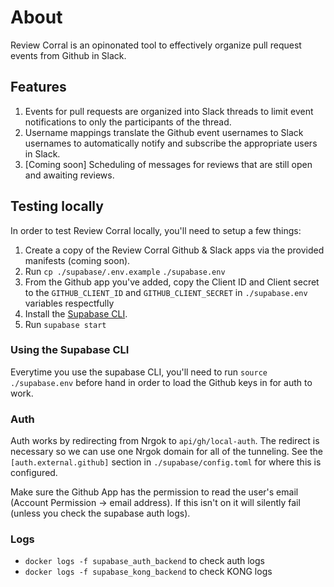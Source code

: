 # About

Review Corral is an opinonated tool to effectively organize pull request events from
Github in Slack.

## Features

1. Events for pull requests are organized into Slack threads to limit event notifications
to only the participants of the thread.
1. Username mappings translate the Github event usernames to Slack usernames to automatically
notify and subscribe the appropriate users in Slack. 
1. [Coming soon] Scheduling of messages for reviews that are still open and awaiting reviews.

## Testing locally

In order to test Review Corral locally, you'll need to setup a few things:

1. Create a copy of the Review Corral Github & Slack apps via the provided manifests
   (coming soon).
1. Run `cp ./supabase/.env.example` `./supabase.env`
1. From the Github app you've added, copy the Client ID and Client secret to the
   `GITHUB_CLIENT_ID` and `GITHUB_CLIENT_SECRET` in `./supabase.env` variables respectfully
1. Install the [Supabase CLI](https://supabase.com/docs/guides/cli).
1. Run `supabase start`

### Using the Supabase CLI

Everytime you use the supabase CLI, you'll need to run `source ./supabase.env` before
hand in order to load the Github keys in for auth to work.

### Auth

Auth works by redirecting from Nrgok to `api/gh/local-auth`. The redirect is necessary
so we can use one Nrgok domain for all of the tunneling. See the
`[auth.external.github]`
section in `./supabase/config.toml` for where this is configured.

Make sure the Github App has the permission to read the user's email
(Account Permission -> email address). If this isn't on it will silently fail (unless
you check the supabase auth logs).

### Logs

- `docker logs -f supabase_auth_backend` to check auth logs
- `docker logs -f supabase_kong_backend` to check KONG logs
